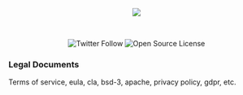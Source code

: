 <p align="center">
<img src="https://freight-public.s3-us-west-1.amazonaws.com/static/Asset+1.png">
</p>
<br>
<!-- Badges Start -->
<p align="center">
<img alt="Twitter Follow" src="https://img.shields.io/twitter/follow/freighttrustnet?label=%40FreightTrustNet&style=social">
<img alt="Open Source License" src="https://img.shields.io/github/license/freight-trust/gateway?style=social">
<!-- Badges End -->

### Legal Documents

Terms of service, eula, cla, bsd-3, apache, privacy policy, gdpr, etc. 

